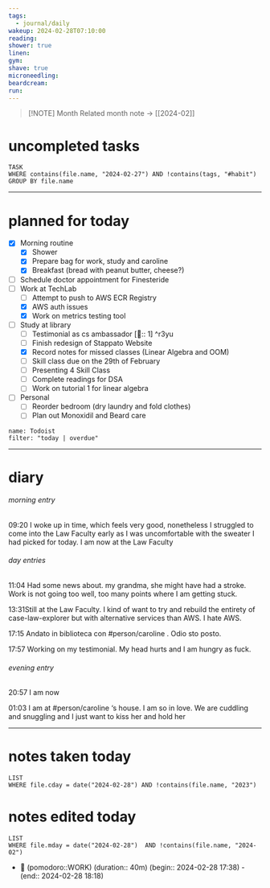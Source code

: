 ```yaml
---
tags:
  - journal/daily
wakeup: 2024-02-28T07:10:00
reading: 
shower: true
linen: 
gym: 
shave: true
microneedling: 
beardcream: 
run:
---
```


>[!NOTE] Month
>Related month note → [[2024-02]]

# uncompleted tasks
```dataview
TASK
WHERE contains(file.name, "2024-02-27") AND !contains(tags, "#habit")
GROUP BY file.name
```
- - - 

# planned for today
- [x] Morning routine
	- [x] Shower
	- [x] Prepare bag for work, study and caroline
	- [x] Breakfast (bread with peanut butter, cheese?)
- [ ] Schedule doctor appointment for Finesteride
- [ ] Work at TechLab
	- [ ] Attempt to push to AWS ECR Registry
	- [x] AWS auth issues
	- [x] Work on metrics testing tool
- [ ] Study at library
	- [ ] Testimonial as cs ambassador [🍅:: 1] ^r3yu
	- [ ] Finish redesign of Stappato Website
	- [x] Record notes for missed classes (Linear Algebra and OOM)
	- [ ] Skill class due on the 29th of February
	- [ ] Presenting 4 Skill Class
	- [ ] Complete readings for DSA
	- [ ] Work on tutorial 1 for linear algebra
- [ ] Personal
	- [ ] Reorder bedroom (dry laundry and fold clothes)
	- [ ] Plan out Monoxidil and Beard care

```todoist
name: Todoist
filter: "today | overdue"
```

- - - 
# diary
###### morning entry
09:20 I woke up in time, which feels very good, nonetheless I struggled to come into the Law Faculty early as I was uncomfortable with the sweater I had picked for today. I am now at the Law Faculty
###### day entries
11:04 Had some news about. my grandma, she might have had a stroke. 
Work is not going too well, too many points where I am getting stuck.

13:31Still at the Law Faculty. I kind of want to try and rebuild the entirety of case-law-explorer but with alternative services than AWS. I hate AWS.

17:15 Andato in biblioteca con #person/caroline . Odio sto posto.

17:57 Working on my testimonial. My head hurts and I am hungry as fuck.
###### evening entry
20:57 I am now

01:03 I am at #person/caroline ‘s house. I am so in love. We are cuddling and snuggling and I just want to kiss her and hold her

- - -

# notes taken today
```dataview
LIST
WHERE file.cday = date("2024-02-28") AND !contains(file.name, "2023")
```

# notes edited today
```dataview
LIST
WHERE file.mday = date("2024-02-28")  AND !contains(file.name, "2024-02")
```
- 🍅 (pomodoro::WORK) (duration:: 40m) (begin:: 2024-02-28 17:38) - (end:: 2024-02-28 18:18)